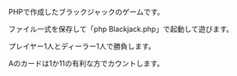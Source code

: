 PHPで作成したブラックジャックのゲームです。

ファイル一式を保存して「php Blackjack.php」で起動して遊びます。

プレイヤー1人とディーラー1人で勝負します。

Aのカードは1か11の有利な方でカウントします。
